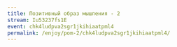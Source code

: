 ```yaml
---
title: Позитивный образ мышления - 2
stream: Iu53237fs1E
event: chk4ludpva2sgr1jkihiaatpml4
permalink: /enjoy/pom-2/chk4ludpva2sgr1jkihiaatpml4/
---
```

